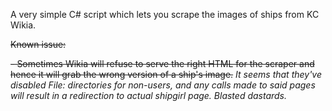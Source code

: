 A very simple C# script which lets you scrape the images of ships from KC Wikia.

~~Known issue:~~

~~- Sometimes Wikia will refuse to serve the right HTML for the scraper and hence it will grab the wrong version of a ship's image.~~
*It seems that they've disabled File: directories for non-users, and any calls made to said pages will result in a redirection to actual shipgirl page. Blasted dastards.*
